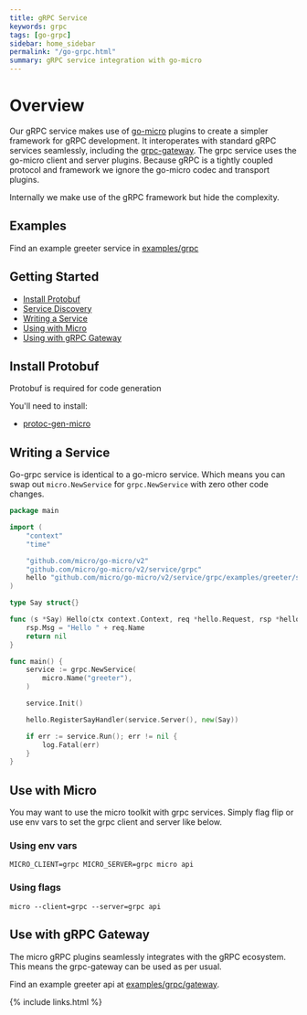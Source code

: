 ```yaml
---
title: gRPC Service
keywords: grpc
tags: [go-grpc]
sidebar: home_sidebar
permalink: "/go-grpc.html"
summary: gRPC service integration with go-micro
---
```


# Overview

Our gRPC service makes use of [go-micro](https://github.com/micro/go-micro) plugins to create a simpler framework for gRPC development. It interoperates with 
standard gRPC services seamlessly, including the [grpc-gateway](https://github.com/grpc-ecosystem/grpc-gateway). The grpc service uses 
the go-micro client and server plugins. Because gRPC is a tightly coupled protocol and framework we ignore 
the go-micro codec and transport plugins.

Internally we make use of the gRPC framework but hide the complexity.

## Examples

Find an example greeter service in [examples/grpc](https://github.com/micro/examples/tree/master/grpc)

## Getting Started

- [Install Protobuf](#install-protobuf)
- [Service Discovery](#service-discovery)
- [Writing a Service](#writing-a-service)
- [Using with Micro](#use-with-micro)
- [Using with gRPC Gateway](#use-with-grpc-gateway)


## Install Protobuf

Protobuf is required for code generation

You'll need to install:

- [protoc-gen-micro](https://github.com/micro/micro/tree/master/cmd/protoc-gen-micro)

## Writing a Service

Go-grpc service is identical to a go-micro service. Which means you can swap out `micro.NewService` for `grpc.NewService` 
with zero other code changes.

```go
package main

import (
	"context"
	"time"

	"github.com/micro/go-micro/v2"
	"github.com/micro/go-micro/v2/service/grpc"
	hello "github.com/micro/go-micro/v2/service/grpc/examples/greeter/server/proto/hello"
)

type Say struct{}

func (s *Say) Hello(ctx context.Context, req *hello.Request, rsp *hello.Response) error {
	rsp.Msg = "Hello " + req.Name
	return nil
}

func main() {
	service := grpc.NewService(
		micro.Name("greeter"),
	)

	service.Init()

	hello.RegisterSayHandler(service.Server(), new(Say))

	if err := service.Run(); err != nil {
		log.Fatal(err)
	}
}
```

## Use with Micro

You may want to use the micro toolkit with grpc services. Simply flag flip or use env vars to set the 
grpc client and server like below.

### Using env vars

```
MICRO_CLIENT=grpc MICRO_SERVER=grpc micro api
```

### Using flags

```shell
micro --client=grpc --server=grpc api
```

## Use with gRPC Gateway

The micro gRPC plugins seamlessly integrates with the gRPC ecosystem. This means the grpc-gateway can be used as per usual.

Find an example greeter api at [examples/grpc/gateway](https://github.com/micro/examples/tree/master/grpc/gateway).

{% include links.html %}

